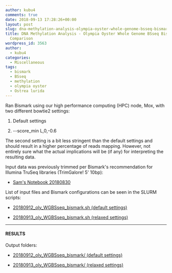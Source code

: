 ```yaml
---
author: kubu4
comments: true
date: 2018-09-13 17:28:26+00:00
layout: post
slug: dna-methylation-analysis-olympia-oyster-whole-genome-bsseq-bismark-pipeline-comparison
title: DNA Methylation Analysis - Olympia Oyster Whole Genome BSseq Bismark Pipeline
  Comparison
wordpress_id: 3563
author:
  - kubu4
categories:
  - Miscellaneous
tags:
  - bismark
  - BSseq
  - methylation
  - olympia oyster
  - Ostrea lurida
---
```


Ran Bismark using our high performance computing (HPC) node, Mox, with two different bowtie2 settings:





  1. Default settings



  2. --score_min L,0,-0.6






The second setting is a bit less stringent than the default settings and should result in a higher percentage of reads mapping. However, not entirely sure what the actual implications will be (if any) for interpreting the resulting data.

Input data was previously trimmed per Bismark's recommendation for Illumina TruSeq libraries (TrimGalore! 5' 10bp):





  * [Sam's Notebook 20180830](2018/08/30/fastqcmultiqctrimgaloremultiqcfastqcmultiqc-o-lurida-wgbsseq-for-methylation-analysis.html)



List of input files and Bismark configurations can be seen in the SLURM scripts:



  * [20180912_oly_WGBSseq_bismark.sh (default settings)](https://owl.fish.washington.edu/Athaliana/20180912_oly_WGBSseq_bismark/20180912_oly_WGBSseq_bismark.sh)



  * [20180913_oly_WGBSseq_bismark.sh (relaxed settings)](https://owl.fish.washington.edu/Athaliana/20180913_oly_WGBSseq_bismark/20180913_oly_WGBSseq_bismark.sh)






* * *





#### RESULTS





Output folders:





  * [20180912_oly_WGBSseq_bismark/ (default settings)](https://owl.fish.washington.edu/Athaliana/20180912_oly_WGBSseq_bismark/)



  * [20180913_oly_WGBSseq_bismark/ (relaxed settings)](https://owl.fish.washington.edu/Athaliana/20180913_oly_WGBSseq_bismark/)




